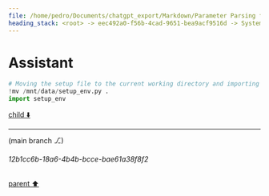 ```yaml
---
file: /home/pedro/Documents/chatgpt_export/Markdown/Parameter Parsing for Python.md
heading_stack: <root> -> eec492a0-f56b-4cad-9651-bea9acf9516d -> System -> 514f9368-3433-4b57-a224-c3f1504a9180 -> System -> aaa2b4a4-16ee-4b1f-bcf8-2fa47cb24317 -> User -> 47c26f43-b655-4d60-b835-5966943f21d0 -> Assistant
---
```

# Assistant

```python
# Moving the setup file to the current working directory and importing it.
!mv /mnt/data/setup_env.py .
import setup_env
```

[child ⬇️](#12b1cc6b-18a6-4b4b-bcce-bae61a38f8f2)

---

(main branch ⎇)
###### 12b1cc6b-18a6-4b4b-bcce-bae61a38f8f2
[parent ⬆️](#47c26f43-b655-4d60-b835-5966943f21d0)
